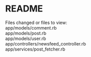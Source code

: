 # README

Files changed or files to view: <br>
app/models/comment.rb <br>
app/models/post.rb <br>
app/models/user.rb <br>
app/controllers/newsfeed_controller.rb <br>
app/services/post_fetcher.rb <br>
